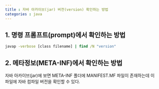 ```yaml
---
title : 자바 아카이브(jar) 버전(version) 확인하는 방법
categories : java
---
```


## 1. 명령 프롬프트(prompt)에서 확인하는 방법
~~~cmd
javap -verbose [class filename] | find /N "version"
~~~

## 2. 메타정보(META-INF)에서 확인하는 방법
자바 아카이브(jar)에 보면 META-INF 폴더에 MANIFEST.MF 파일이 존재하는데 이 파일에 자바 컴파일 버전을 확인할 수 있다.
